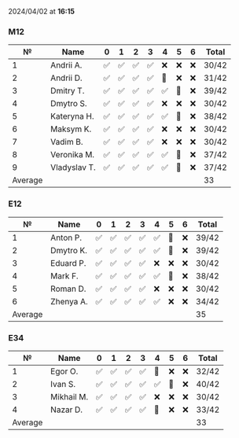 2024/04/02 at **16:15**
### M12
|№|Name|0|1|2|3|4|5|6|Total|
|-----|-----|-----|-----|-----|-----|-----|-----|-----|-----|
|1|Andrii A.|✅|✅|✅|✅|❌|❌|❌|30/42|
|2|Andrii D.|✅|✅|✅|✅|🔄|❌|❌|31/42|
|3|Dmitry T.|✅|✅|✅|✅|✅|🔄|❌|39/42|
|4|Dmytro S.|✅|✅|✅|✅|❌|❌|❌|30/42|
|5|Kateryna H.|✅|✅|✅|✅|✅|🔄|❌|38/42|
|6|Maksym K.|✅|✅|✅|✅|❌|❌|❌|30/42|
|7|Vadim B.|✅|✅|✅|✅|❌|❌|❌|30/42|
|8|Veronika M.|✅|✅|✅|✅|✅|🔄|❌|37/42|
|9|Vladyslav T.|✅|✅|✅|✅|✅|🔄|❌|37/42|
|Average|||||||||33|
### E12
|№|Name|0|1|2|3|4|5|6|Total|
|-----|-----|-----|-----|-----|-----|-----|-----|-----|-----|
|1|Anton P.|✅|✅|✅|✅|✅|🔄|❌|39/42|
|2|Dmytro K.|✅|✅|✅|✅|✅|🔄|❌|39/42|
|3|Eduard P.|✅|✅|✅|✅|❌|❌|❌|30/42|
|4|Mark F.|✅|✅|✅|✅|✅|🔄|❌|38/42|
|5|Roman D.|✅|✅|✅|✅|❌|❌|❌|30/42|
|6|Zhenya A.|✅|✅|✅|✅|✅|❌|❌|34/42|
|Average|||||||||35|
### E34
|№|Name|0|1|2|3|4|5|6|Total|
|-----|-----|-----|-----|-----|-----|-----|-----|-----|-----|
|1|Egor O.|✅|✅|✅|✅|🔄|❌|❌|32/42|
|2|Ivan S.|✅|✅|✅|✅|✅|🔄|❌|40/42|
|3|Mikhail M.|✅|✅|✅|✅|❌|❌|❌|30/42|
|4|Nazar D.|✅|✅|✅|✅|🔄|❌|❌|33/42|
|Average|||||||||33|
